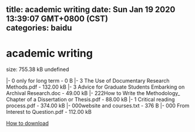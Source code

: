 
title: academic writing
date: Sun Jan 19 2020 13:39:07 GMT+0800 (CST)    
categories: baidu
---

# academic writing
size: 755.38 kB
 undefined
 
|- 0 only for long term - 0 B
|- 3 The Use of Documentary Research Methods.pdf - 132.00 kB
|- 3 Advice for Graduate Students Embarking on Archival Research.doc - 49.00 kB
|- 222How to Write the Methodology_ Chapter of a Dissertation or Thesis.pdf - 88.00 kB
|- 1 Critical reading process.pdf - 374.00 kB
|- 000website and courses.txt - 376 B
|- 000 From Interest to Question.pdf - 112.00 kB

[How to download](https://bpcam.bemobtrk.com/go/2ceec3aa-1ca2-46d6-b9ff-aaa5c184517c?jno=1432)